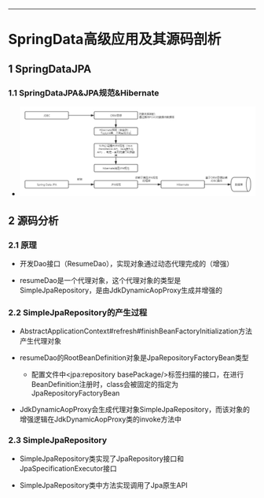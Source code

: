 ------



# SpringData高级应用及其源码剖析

## 1 SpringDataJPA

### 1.1 SpringDataJPA&JPA规范&Hibernate

- ![](images/SpringDataJPA&JPA规范&Hibernate.png)

## 2 源码分析

### 2.1 原理

- 开发Dao接口（ResumeDao），实现对象通过动态代理完成的（增强）

- resumeDao是一个代理对象，这个代理对象的类型是SimpleJpaRepository，是由JdkDynamicAopProxy生成并增强的

### 2.2 SimpleJpaRepository的产生过程

- AbstractApplicationContext#refresh#finishBeanFactoryInitialization方法产生代理对象

- resumeDao的RootBeanDefinition对象是JpaRepositoryFactoryBean类型

    - 配置文件中<jpa:repository basePackage/>标签扫描的接口，在进行BeanDefinition注册时，class会被固定的指定为JpaRepositoryFactoryBean

- JdkDynamicAopProxy会生成代理对象SimpleJpaRepository，而该对象的增强逻辑在JdkDynamicAopProxy类的invoke方法中

### 2.3 SimpleJpaRepository

- SimpleJpaRepository类实现了JpaRepository接口和JpaSpecificationExecutor接口

- SimpleJpaRepository类中方法实现调用了Jpa原生API
